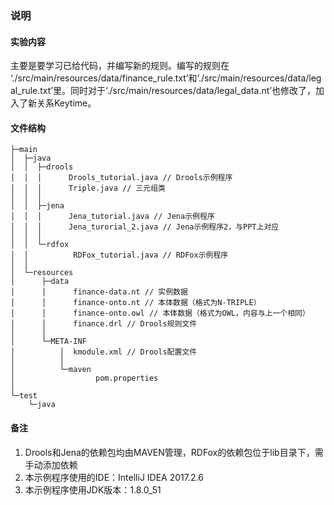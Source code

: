### 说明

#### 实验内容
主要是要学习已给代码，并编写新的规则。编写的规则在 ‘./src/main/resources/data/finance_rule.txt’和‘./src/main/resources/data/legal_rule.txt’里。同时对于‘./src/main/resources/data/legal_data.nt’也修改了，加入了新关系Keytime。

#### 文件结构

    ├─main
    │  ├─java
    │  │  ├─drools
    │  │  │      Drools_tutorial.java // Drools示例程序
    │  │  │      Triple.java // 三元组类
    │  │  │      
    │  │  ├─jena
    │  │  │      Jena_tutorial.java // Jena示例程序
    │  │  │      Jena_turorial_2.java // Jena示例程序2，与PPT上对应
    │  │  │      
    │  │  └─rdfox
    │  │          RDFox_tutorial.java // RDFox示例程序
    │  │          
    │  └─resources
    │      ├─data
    │      │      finance-data.nt // 实例数据
    │      │      finance-onto.nt // 本体数据（格式为N-TRIPLE）
    │      │      finance-onto.owl // 本体数据（格式为OWL，内容与上一个相同）
    │      │      finance.drl // Drools规则文件
    │      │      
    │      └─META-INF
    │          │  kmodule.xml // Drools配置文件
    │          │  
    │          └─maven
    │                  pom.properties
    │                  
    └─test
        └─java
#### 备注

1. Drools和Jena的依赖包均由MAVEN管理，RDFox的依赖包位于lib目录下，需手动添加依赖
2. 本示例程序使用的IDE：IntelliJ IDEA 2017.2.6
3. 本示例程序使用JDK版本：1.8.0_51
